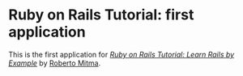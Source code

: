 # Ruby on Rails Tutorial: first application

This is the first application for [*Ruby on Rails Tutorial: Learn Rails by Example*](http://railstutorial.org/) by [Roberto
Mitma](http://www.hermesbids.com/).